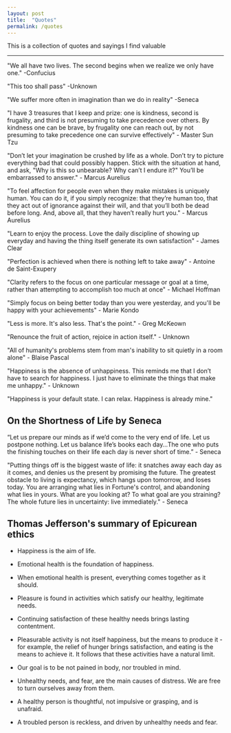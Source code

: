 ```yaml
---
layout: post
title:  "Quotes"
permalink: /quotes
---
```

This is a collection of quotes and sayings I find valuable

---

"We all have two lives. The second begins when we realize we only have one." -Confucius

"This too shall pass" -Unknown

"We suffer more often in imagination than we do in reality" -Seneca

"I have 3 treasures that I keep and prize: one is kindness, second is frugality, and third is not presuming to take precedence over others. By kindness one can be brave, by frugality one can reach out, by not presuming to take precedence one can survive effectively" - Master Sun Tzu

"Don’t let your imagination be crushed by life as a whole. Don’t try to picture everything bad that could possibly happen. Stick with the situation at hand, and ask, "Why is this so unbearable? Why can’t I endure it?" You’ll be embarrassed to answer." - Marcus Aurelius

"To feel affection for people even when they make mistakes is uniquely human. You can do it, if you simply recognize: that they’re human too, that they act out of ignorance against their will, and that you’ll both be dead before long. And, above all, that they haven’t really hurt you." - Marcus Aurelius

"Learn to enjoy the process. Love the daily discipline of showing up everyday and having the thing itself generate its own satisfaction" - James Clear

"Perfection is achieved when there is nothing left to take away" - Antoine de Saint-Exupery

"Clarity refers to the focus on one particular message or goal at a time, rather than attempting to accomplish too much at once" - Michael Hoffman

"Simply focus on being better today than you were yesterday, and you'll be happy with your achievements" - Marie Kondo

"Less is more. It's also less. That's the point." - Greg McKeown

"Renounce the fruit of action, rejoice in action itself." - Unknown

"All of humanity's problems stem from man's inability to sit quietly in a room alone" - Blaise Pascal

"Happiness is the absence of unhappiness. This reminds me that I don’t have to search for happiness. I just have to eliminate the things that make me unhappy." - Unknown

"Happiness is your default state. I can relax. Happiness is already mine."

## On the Shortness of Life by Seneca

“Let us prepare our minds as if we’d come to the very end of life. Let us postpone nothing. Let us balance life’s books each day…The one who puts the finishing touches on their life each day is never short of time.” - Seneca

"Putting things off is the biggest waste of life: it snatches away each day as it comes, and denies us the present by promising the future. The greatest obstacle to living is expectancy, which hangs upon tomorrow, and loses today. You are arranging what lies in Fortune's control, and abandoning what lies in yours. What are you looking at? To what goal are you straining? The whole future lies in uncertainty: live immediately." - Seneca

## Thomas Jefferson's summary of Epicurean ethics

- Happiness is the aim of life.

- Emotional health is the foundation of happiness.

- When emotional health is present, everything comes together as it should.

- Pleasure is found in activities which satisfy our healthy, legitimate needs.

- Continuing satisfaction of these healthy needs brings lasting contentment.

- Pleasurable activity is not itself happiness, but the means to produce it - for example, the relief of hunger brings satisfaction, and eating is the means to achieve it. It follows that these activities have a natural limit.

- Our goal is to be not pained in body, nor troubled in mind.

- Unhealthy needs, and fear, are the main causes of distress. We are free to turn ourselves away from them.

- A healthy person is thoughtful, not impulsive or grasping, and is unafraid.

- A troubled person is reckless, and driven by unhealthy needs and fear.
